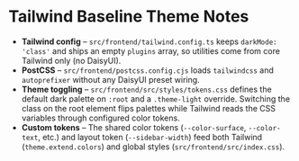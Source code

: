# Tailwind Baseline Theme Notes

- **Tailwind config** – `src/frontend/tailwind.config.ts` keeps `darkMode: 'class'` and ships an empty `plugins` array, so utilities come from core Tailwind only (no DaisyUI).
- **PostCSS** – `src/frontend/postcss.config.cjs` loads `tailwindcss` and `autoprefixer` without any DaisyUI preset wiring.
- **Theme toggling** – `src/frontend/src/styles/tokens.css` defines the default dark palette on `:root` and a `.theme-light` override. Switching the class on the root element flips palettes while Tailwind reads the CSS variables through configured color tokens.
- **Custom tokens** – The shared color tokens (`--color-surface`, `--color-text`, etc.) and layout token (`--sidebar-width`) feed both Tailwind (`theme.extend.colors`) and global styles (`src/frontend/src/index.css`).
